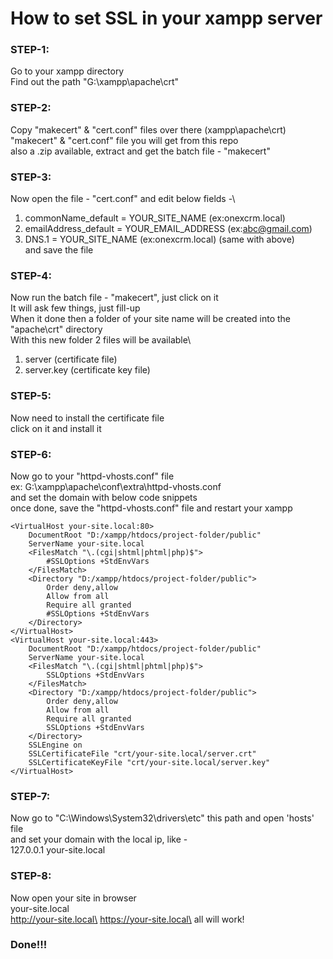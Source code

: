# How to set SSL in your xampp server

### STEP-1:
Go to your xampp directory\
Find out the path "G:\xampp\apache\crt"

### STEP-2:
Copy "makecert" & "cert.conf" files over there (xampp\apache\crt)\
"makecert" & "cert.conf" file you will get from this repo\
also a .zip available, extract and get the batch file - "makecert"

### STEP-3:
Now open the file - "cert.conf" and edit below fields -\
1) commonName_default = YOUR_SITE_NAME (ex:onexcrm.local)
2) emailAddress_default = YOUR_EMAIL_ADDRESS (ex:abc@gmail.com)
3) DNS.1 = YOUR_SITE_NAME (ex:onexcrm.local) (same with above)\
   and save the file

### STEP-4:
Now run the batch file - "makecert", just click on it\
It will ask few things, just fill-up\
When it done then a folder of your site name will be created into the "apache\crt" directory\
With this new folder 2 files will be available\
1) server (certificate file)
2) server.key (certificate key file)

### STEP-5:
Now need to install the certificate file\
click on it and install it

### STEP-6:
Now go to your "httpd-vhosts.conf" file\
ex: G:\xampp\apache\conf\extra\httpd-vhosts.conf\
and set the domain with below code snippets\
once done, save the "httpd-vhosts.conf" file and restart your xampp

```
<VirtualHost your-site.local:80>
    DocumentRoot "D:/xampp/htdocs/project-folder/public"
    ServerName your-site.local
    <FilesMatch "\.(cgi|shtml|phtml|php)$">
        #SSLOptions +StdEnvVars
    </FilesMatch>
    <Directory "D:/xampp/htdocs/project-folder/public">
        Order deny,allow
        Allow from all
        Require all granted
        #SSLOptions +StdEnvVars
    </Directory>
</VirtualHost>
<VirtualHost your-site.local:443>
    DocumentRoot "D:/xampp/htdocs/project-folder/public"
    ServerName your-site.local
    <FilesMatch "\.(cgi|shtml|phtml|php)$">
        SSLOptions +StdEnvVars
    </FilesMatch>
    <Directory "D:/xampp/htdocs/project-folder/public">
        Order deny,allow
        Allow from all
        Require all granted
        SSLOptions +StdEnvVars
    </Directory>
    SSLEngine on
	SSLCertificateFile "crt/your-site.local/server.crt"
	SSLCertificateKeyFile "crt/your-site.local/server.key"
</VirtualHost>
```
### STEP-7:
Now go to "C:\Windows\System32\drivers\etc\" this path and open 'hosts' file\
and set your domain with the local ip, like -\
127.0.0.1  your-site.local

### STEP-8:
Now open your site in browser\
your-site.local\
http://your-site.local\
https://your-site.local\
all will work!

### Done!!!
